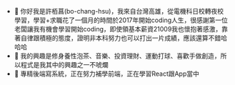 - 👋 你好我是許栢菖(bo-chang-hsu)，我來自台灣高雄，從電機科日校轉夜校學習，學習+求職花了一個月的時間於2017年開始coding人生，很感謝第一位老闆讓我有機會學習開始coding，即使領基本薪資21009我也懷抱著感激，靠著自律跟積極的態度，證明非本科努力也可以打出一片成績，應該還算不錯哈哈哈
- 👀 我的興趣是修身養性泡茶、音樂、投資理財、運動打球、喜歡手做創造，所以程式是我其中的興趣之一不唬爛
- 🌱 專精後端寫系統，正在努力補學前端，正在學習React跟App當中
